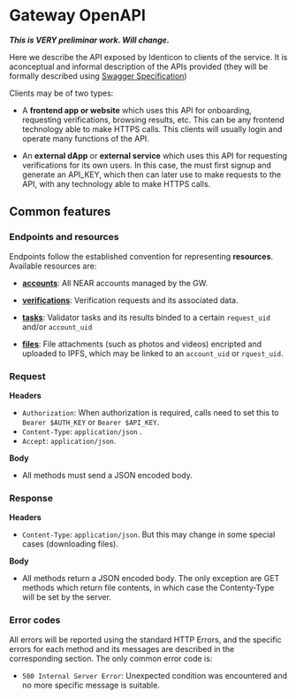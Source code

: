 # Gateway OpenAPI

***This is VERY preliminar work. Will change.*** 

Here we describe the API exposed by Identicon to clients of the service. It is aconceptual and informal description of the APIs provided (they will be formally described using [Swagger Specification](https://swagger.io/specification/))

Clients may be of two types:

- A **frontend app or website** which uses this API for onboarding, requesting verifications, browsing results, etc. This can be any frontend technology able to make HTTPS calls. This clients will usually login and operate many functions of the API.

- An **external dApp** or **external service** which uses this API for requesting verifications for its own users. In this case, the must first signup and generate an API_KEY, which then can later use to make requests to the API, with any technology able to make HTTPS calls.

## Common features ##

### Endpoints and resources

Endpoints follow the established convention for representing **resources**. Available resources are:

- **[accounts](./api/accounts-api.md)**: All NEAR accounts managed by the GW.

- **[verifications](./api/verifications-api.md)**: Verification requests and its associated data.

- **[tasks]()**: Validator tasks and its results binded to a certain `request_uid` and/or `account_uid`

- **[files]()**: File attachments (such as photos and videos) encripted and uploaded to IPFS, which may be linked to an `account_uid` or `rquest_uid`.

### Request

**Headers**
- `Authorization`: When authorization is required,  calls need to set this to `Bearer $AUTH_KEY` or `Bearer $API_KEY`.
- `Content-Type`: `application/json` .
- `Accept`: `application/json`.

**Body**
- All methods must send a JSON encoded body.

### Response

**Headers**
- `Content-Type`: `application/json`. But this may change in some special cases (downloading files).

**Body**
- All methods return a JSON encoded body. The only exception are GET methods which return file contents, in which case the Contenty-Type will be set by the server.

### Error codes

All errors will be reported using the standard HTTP Errors, and the specific errors for each method and its messages are described in the corresponding section. The only common error code is:
- `500 Internal Server Error`: Unexpected condition was encountered and no more specific message is suitable.
